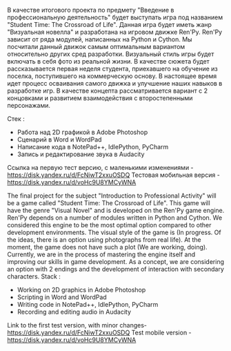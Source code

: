 В качестве итогового проекта по предмету "Введение в профессиональную деятельность" будет выступать игра под названием "Student Time: The Crossroad of Life". Данная игра будет иметь жанр "Визуальная новелла" и разработана на игровом движке Ren'Py. Ren'Py зависит от ряда модулей, написанных на Python и Cython. Мы посчитали данный движок самым оптимальным вариантом относительно других сред разработки. Визуальный стиль игры будет включать в себя фото из реальной жизни. В качестве сюжета будет рассказывается первая неделя студента, приехавшего на обучение из поселка, поступившего на коммерческую основу. В настоящее время идет процесс осваивания самого движка и улучшение наших навыков в разработке игр. В качестве концепта рассматривается вариант с 2 концовками и развитием взаимодействия с второстепенными персонажами.

Стек : 
- Работа над 2D графикой в Adobe Photoshop
- Сценарий в Word и WordPad
- Написание кода в NotePad++, IdlePython, PyCharm
- Запись и редактирование звука в Audacity

Ссылка на первую тест версию, с маленькими изменениями - https://disk.yandex.ru/d/FcNiwT2xxuOSDQ
Тестовая мобильная версия - https://disk.yandex.ru/d/voHc9U8YMCyWNA

The final project for the subject "Introduction to Professional Activity" will be a game called "Student Time: The Crossroad of Life". This game will have the genre "Visual Novel" and is developed on the Ren'Py game engine. Ren'Py depends on a number of modules written in Python and Cython. We considered this engine to be the most optimal option compared to other development environments. The visual style of the game is (In progress. Of the ideas, there is an option using photographs from real life). At the moment, the game does not have such a plot (We are working, doing). Currently, we are in the process of mastering the engine itself and improving our skills in game development. As a concept, we are considering an option with 2 endings and the development of interaction with secondary characters. Stack :

- Working on 2D graphics in Adobe Photoshop
- Scripting in Word and WordPad
- Writing code in NotePad++, IdlePython, PyCharm
- Recording and editing audio in Audacity

Link to the first test version, with minor changes- https://disk.yandex.ru/d/FcNiwT2xxuOSDQ
Test mobile version - https://disk.yandex.ru/d/voHc9U8YMCyWNA
